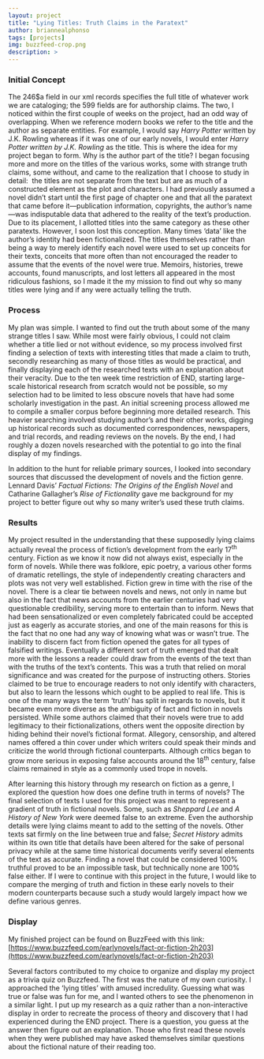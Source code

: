 ```yaml
---
layout: project
title: "Lying Titles: Truth Claims in the Paratext"
author: briannealphonso
tags: [projects]
img: buzzfeed-crop.png
description: >
---
```


### Initial Concept

The 246$a field in our xml records specifies the full title of whatever work we are cataloging; the 599 fields are for authorship claims. The two, I noticed within the first couple of weeks on the project, had an odd way of overlapping. When we reference modern books we refer to the title and the author as separate entities. For example, I would say _Harry Potter_ written by J.K. Rowling whereas if it was one of our early novels, I would enter _Harry Potter written by J.K. Rowling_ as the title. This is where the idea for my project began to form. Why is the author part of the title? I began focusing more and more on the titles of the various works, some with strange truth claims, some without, and came to the realization that I choose to study in detail:  the titles are not separate from the text but are as much of a constructed element as the plot and characters. I had previously assumed a novel didn’t start until the first page of chapter one and that all the paratext that came before it—publication information, copyrights, the author’s name—was indisputable data that adhered to the reality of the text’s production. Due to its placement, I allotted titles into the same category as these other paratexts. However, I soon lost this conception. Many times ‘data’ like the author’s identity had been fictionalized. The titles themselves rather than being a way to merely identify each novel were used to set up conceits for their texts, conceits that more often than not encouraged the reader to assume that the events of the novel were true. Memoirs, histories, trewe accounts, found manuscripts, and lost letters all appeared in the most ridiculous fashions, so I made it the my mission to find out why so many titles were lying and if any were actually telling the truth.

### Process

My plan was simple. I wanted to find out the truth about some of the many strange titles I saw. While most were fairly obvious, I could not claim whether a title lied or not without evidence, so my process involved first finding a selection of texts with interesting titles that made a claim to truth, secondly researching as many of those titles as would be practical, and finally displaying each of the researched texts with an explanation about their veracity. Due to the ten week time restriction of END, starting large-scale historical research from scratch would not be possible, so my selection had to be limited to less obscure novels that have had some scholarly investigation in the past. An initial screening process allowed me to compile a smaller corpus before beginning more detailed research. This heavier searching involved studying author’s and their other works, digging up historical records such as documented correspondences, newspapers, and trial records, and reading reviews on the novels. By the end, I had roughly a dozen novels researched with the potential to go into the final display of my findings.

In addition to the hunt for reliable primary sources, I looked into secondary sources that discussed the development of novels and the fiction genre. Lennard Davis’ _Factual Fictions: The Origins of the English Novel_ and Catharine Gallagher’s _Rise of Fictionality_ gave me background for my project to better figure out why so many writer’s used these truth claims.

### Results

My project resulted in the understanding that these supposedly lying claims actually reveal the process of fiction’s development from the early 17<sup>th</sup> century. Fiction as we know it now did not always exist, especially in the form of novels. While there was folklore, epic poetry, a various other forms of dramatic retellings, the style of independently creating characters and plots was not very well established. Fiction grew in time with the rise of the novel. There is a clear tie between novels and news, not only in name but also in the fact that news accounts from the earlier centuries had very questionable credibility, serving more to entertain than to inform. News that had been sensationalized or even completely fabricated could be accepted just as eagerly as accurate stories, and one of the main reasons for this is the fact that no one had any way of knowing what was or wasn’t true. The inability to discern fact from fiction opened the gates for all types of falsified writings. Eventually a different sort of truth emerged that dealt more with the lessons a reader could draw from the events of the text than with the truths of the text’s contents. This was a truth that relied on moral significance and was created for the purpose of instructing others. Stories claimed to be true to encourage readers to not only identify with characters, but also to learn the lessons which ought to be applied to real life. This is one of the many ways the term ‘truth’ has split in regards to novels, but it became even more diverse as the ambiguity of fact and fiction in novels persisted. While some authors claimed that their novels were true to add legitimacy to their fictionalizations, others went the opposite direction by hiding behind their novel’s fictional format. Allegory, censorship, and altered names offered a thin cover under which writers could speak their minds and criticize the world through fictional counterparts. Although critics began to grow more serious in exposing false accounts around the 18<sup>th</sup> century, false claims remained in style as a commonly used trope in novels.

After learning this history through my research on fiction as a genre, I explored the question how does one define truth in terms of novels? The final selection of texts I used for this project was meant to represent a gradient of truth in fictional novels. Some, such as _Sheppard Lee_ and _A History of New York_ were deemed false to an extreme. Even the authorship details were lying claims meant to add to the setting of the novels. Other texts sat firmly on the line between true and false; _Secret History_ admits within its own title that details have been altered for the sake of personal privacy while at the same time historical documents verify several elements of the text as accurate. Finding a novel that could be considered 100% truthful proved to be an impossible task, but technically none are 100% false either. If I were to continue with this project in the future, I would like to compare the merging of truth and fiction in these early novels to their modern counterparts because such a study would largely impact how we define various genres.

### Display

My finished project can be found on BuzzFeed with this link: [https://www.buzzfeed.com/earlynovels/fact-or-fiction-2h203](https://www.buzzfeed.com/earlynovels/fact-or-fiction-2h203)

Several factors contributed to my choice to organize and display my project as a trivia quiz on Buzzfeed. The first was the nature of my own curiosity. I approached the ‘lying titles’ with amused incredulity. Guessing what was true or false was fun for me, and I wanted others to see the phenomenon in a similar light. I put up my research as a quiz rather than a non-interactive display in order to recreate the process of theory and discovery that I had experienced during the END project. There is a question, you guess at the answer then figure out an explanation. Those who first read these novels when they were published may have asked themselves similar questions about the fictional nature of their reading too.
